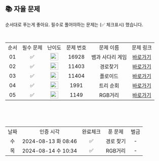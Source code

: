 
## 📚 자율 문제

순서대로 푸는게 좋아요.
필수로 풀어야하는 문제는 (✅ 체크표시) 했습니다.

<br/>
<table>
  <tr>
    <td align="center">순서</td>
    <td align="center">필수 문제</td>
    <td align="center">난이도</td>
    <td align="center">문제 번호</td>
    <td align="center">문제 이름</td>
    <td align="center">문제 링크</td>
  </tr>
  <tr>
    <td align="center">01</td>
    <td align="center">✅</td>
    <td align="center"><img height="23px" width="25px" src="https://d2gd6pc034wcta.cloudfront.net/tier/11.svg"></td>
    <td align="center">16928</td>
    <td align="center">뱀과 사다리 게임</td>
    <td align="center"><a href="https://www.acmicpc.net/problem/16928">바로가기</a></td>
  </tr>
  <tr>
    <td align="center">02</td>
    <td align="center">✅</td>
    <td align="center"><img height="23px" width="25px" src="https://d2gd6pc034wcta.cloudfront.net/tier/10.svg"></td>
    <td align="center">11403</td>
    <td align="center">경로찾기</td>
    <td align="center"><a href="https://www.acmicpc.net/problem/11403">바로가기</a></td>
  </tr>
  <tr>
    <td align="center">03</td>
    <td align="center">✅</td>
    <td align="center"><img height="23px" width="25px" src="https://d2gd6pc034wcta.cloudfront.net/tier/12.svg"></td>
    <td align="center">11404</td>
    <td align="center">플로이드</td>
    <td align="center"><a href="https://www.acmicpc.net/problem/11404">바로가기</a></td>
  </tr>
  <tr>
    <td align="center">04</td>
    <td align="center">✅</td>
    <td align="center"><img height="23px" width="25px" src="https://d2gd6pc034wcta.cloudfront.net/tier/10.svg"></td>
    <td align="center">1991</td>
    <td align="center">트리 순회</td>
    <td align="center"><a href="https://www.acmicpc.net/problem/1991">바로가기</a></td>
  </tr>
  <tr>
    <td align="center">05</td>
    <td align="center">✅</td>
    <td align="center"><img height="23px" width="25px" src="https://d2gd6pc034wcta.cloudfront.net/tier/10.svg"></td>
    <td align="center">1149</td>
    <td align="center">RGB거리</td>
    <td align="center"><a href="https://www.acmicpc.net/problem/1149">바로가기</a></td>
  </tr>
</table>
<br/><br/>


<br>

<table>
  <tr>
    <td align="center">날짜</td>
    <td align="center">인증 시각</td>
    <td align="center">완료체크</td>
    <td align="center">푼 문제</td>
    <td align="center">벌금</td>
  </tr>
  <tr>
    <td align="center">수</td>
    <td align="center">2024-08-13 화 08:46</td>
    <td align="center">✅</td>
    <td align="center">경로 찾기</td>
    <td align="center">-</td>
  </tr>
  <tr>
    <td align="center">목</td>
    <td align="center">2024-08-14 수 10:34</td>
    <td align="center">✅</td>
    <td align="center">RGB거리</td>
    <td align="center">-</td>
  </tr>
</table>
